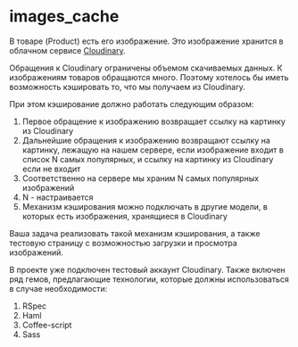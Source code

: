 images_cache
============

В товаре (Product) есть его изображение. Это изображение хранится в облачном сервисе [Cloudinary](http://www.cloudinary.com).

Обращения к Cloudinary ограничены объемом скачиваемых данных. К изображениям товаров обращаются много. Поэтому хотелось бы иметь возможность кэшировать то, что мы получаем из Cloudinary. 

При этом кэширование должно работать следующим образом:

1. Первое обращение к изображению возвращает ссылку на картинку из Cloudinary
2. Дальнейшие обращения к изображению возвращают ссылку на картинку, лежащую на нашем сервере, если изображение входит в список N самых популярных, и ссылку на картинку из Cloudinary если не входит
3. Соответственно на сервере мы храним N самых популярных изображений
4. N - настраивается
5. Механизм кэширования можно подключать в другие модели, в которых есть изображения, хранящиеся в Cloudinary


Ваша задача реализовать такой механизм кэширования, а также тестовую страницу с возможностью загрузки и просмотра изображений.

В проекте уже подключен тестовый аккаунт Cloudinary. Также включен ряд гемов, предлагающие технологии, которые должны использоваться в случае необходимости:

1. RSpec
2. Haml
3. Coffee-script
4. Sass
